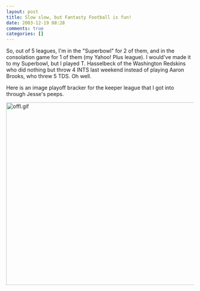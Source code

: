 ```yaml
---
layout: post
title: Slow slow, but Fantasty Football is fun!
date: 2003-12-19 08:28
comments: true
categories: []
---
```

So, out of 5 leagues, I'm in the "Superbowl" for 2 of them, and in the consolation game for 1 of them (my Yahoo! Plus league). I would've made it to my Superbowl, but I played T. Hasselbeck of the Washington Redskins who did nothing but throw 4 INTS last weekend instead of playing Aaron Brooks, who threw 5 TDS. Oh well.

Here is an image playoff bracker for the keeper league that I got into through Jesse's peeps.

<img alt="offl.gif" src="http://peterfilias.com/archives/offl.gif" width="741" height="490" border="0" />
